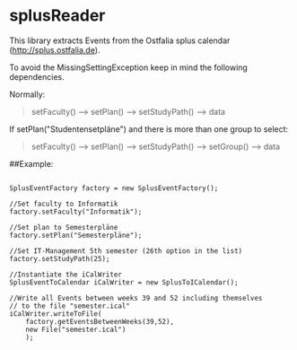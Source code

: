 # splusReader
This library extracts Events from the Ostfalia splus calendar (http://splus.ostfalia.de).

To avoid the MissingSettingException keep in mind the following dependencies.

Normally:
>setFaculty() --> setPlan() --> setStudyPath() --> data

If setPlan("Studentensetpläne") and there is more than one group to select:
>setFaculty() --> setPlan() --> setStudyPath() --> setGroup() --> data



##Example:
```

SplusEventFactory factory = new SplusEventFactory();

//Set faculty to Informatik
factory.setFaculty("Informatik");
		
//Set plan to Semesterpläne
factory.setPlan("Semesterpläne");
		
//Set IT-Management 5th semester (26th option in the list)
factory.setStudyPath(25); 
		
//Instantiate the iCalWriter
SplusEventToCalendar iCalWriter = new SplusToICalendar();
		
//Write all Events between weeks 39 and 52 including themselves
// to the file "semester.ical"
iCalWriter.writeToFile(
	factory.getEventsBetweenWeeks(39,52), 
	new File("semester.ical")
	);
```
